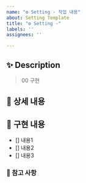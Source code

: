 ```yaml
---
name: "⚙️ Setting - 작업 내용"
about: Setting Template
title: "⚙️ Setting -"
labels: ''
assignees: ''

---
```


## ✨ Description
> 00 구현

## 📝 상세 내용

## 📌 구현 내용

- [] 내용1
- [] 내용2
- [] 내용3

### 🔎 참고 사항
